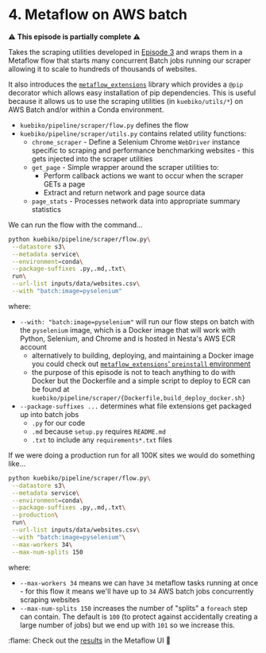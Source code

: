 # 4. Metaflow on AWS batch

:warning: **This episode is partially complete** :warning:

Takes the scraping utilities developed in [Episode 3](episode_03.md) and wraps them in a Metaflow flow that starts many concurrent Batch jobs running our scraper allowing it to scale to hundreds of thousands of websites.

It also introduces the [`metaflow_extensions`](https://github.com/nestauk/metaflow_extensions) library which provides a `@pip` decorator which allows easy installation of pip dependencies. This is useful because it allows us to use the scraping utilities (in `kuebiko/utils/*`) on AWS Batch and/or within a Conda environment.

-   `kuebiko/pipeline/scraper/flow.py` defines the flow
-   `kuebiko/pipeline/scraper/utils.py` contains related utility functions:
    -   `chrome_scraper` - Define a Selenium Chrome `WebDriver` instance specific to scraping and performance benchmarking websites - this gets injected into the scraper utilities
    -   `get_page` - Simple wrapper around the scraper utilities to:
        -   Perform callback actions we want to occur when the scraper GETs a page
        -   Extract and return network and page source data
    -   `page_stats` - Processes network data into appropriate summary statistics

We can run the flow with the command...

```bash
python kuebiko/pipeline/scraper/flow.py\
 --datastore s3\
 --metadata service\
 --environment=conda\
 --package-suffixes .py,.md,.txt\
 run\
 --url-list inputs/data/websites.csv\
 --with "batch:image=pyselenium"
```

where:

-   `--with: "batch:image=pyselenium"` will run our flow steps on batch with the `pyselenium` image, which is a Docker image that will work with Python, Selenium, and Chrome and is hosted in Nesta's AWS ECR account
    -   alternatively to building, deploying, and maintaining a Docker image you could check out [`metaflow_extensions`' `preinstall` environment](https://github.com/nestauk/metaflow_extensions#i-want-to-install-something-on-a-batch-machine-that-isnt-available-via-pip-or-conda-but-i-dont-want-to-build-and-maintain-my-own-docker-image)
    -   the purpose of this episode is not to teach anything to do with Docker but the Dockerfile and a simple script to deploy to ECR can be found at `kuebiko/pipeline/scraper/{Dockerfile,build_deploy_docker.sh}`
-   `--package-suffixes ...` determines what file extensions get packaged up into batch jobs
    -   `.py` for our code
    -   `.md` because `setup.py` requires `README.md`
    -   `.txt` to include any `requirements*.txt` files

If we were doing a production run for all 100K sites we would do something like...

```bash
python kuebiko/pipeline/scraper/flow.py\
 --datastore s3\
 --metadata service\
 --environment=conda\
 --package-suffixes .py,.md,.txt\
 --production\
 run\
 --url-list inputs/data/websites.csv\
 --with "batch:image=pyselenium"\
 --max-workers 34\
 --max-num-splits 150
```

where:

-   `--max-workers 34` means we can have `34` metaflow tasks running at once - for this flow it means we'll have up to `34` AWS batch jobs concurrently scraping websites
-   `--max-num-splits 150` increases the number of "splits" a `foreach` step can contain. The default is `100` (to protect against accidentally creating a large number of jobs) but we end up with `101` so we increase this.

:flame: Check out the [results](https://dap-tools.uk/UkBusinessHomepageScrape/3604) in the Metaflow UI :abacus:
